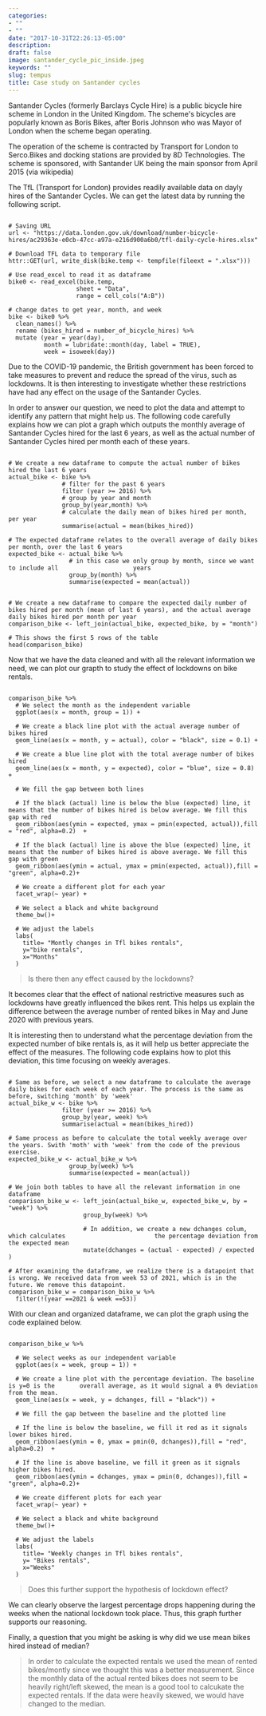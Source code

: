 ```yaml
---
categories:
- ""
- ""
date: "2017-10-31T22:26:13-05:00"
description: 
draft: false
image: santander_cycle_pic_inside.jpeg
keywords: ""
slug: tempus
title: Case study on Santander cycles
---
```


Santander Cycles (formerly Barclays Cycle Hire) is a public bicycle hire scheme in London in the United Kingdom. The scheme's bicycles are popularly known as Boris Bikes, after Boris Johnson who was Mayor of London when the scheme began operating.

The operation of the scheme is contracted by Transport for London to Serco.Bikes and docking stations are provided by 8D Technologies. The scheme is sponsored, with Santander UK being the main sponsor from April 2015 (via wikipedia)

The TfL (Transport for London) provides readily available data on dayly hires of the Santander Cycles. We can get the latest data by running the following script.

```{r, get_tfl_data, cache=TRUE, echo = T, results = 'hide'}

# Saving URL
url <- "https://data.london.gov.uk/download/number-bicycle-hires/ac29363e-e0cb-47cc-a97a-e216d900a6b0/tfl-daily-cycle-hires.xlsx"

# Download TFL data to temporary file
httr::GET(url, write_disk(bike.temp <- tempfile(fileext = ".xlsx")))

# Use read_excel to read it as dataframe
bike0 <- read_excel(bike.temp,
                   sheet = "Data",
                   range = cell_cols("A:B"))

# change dates to get year, month, and week
bike <- bike0 %>% 
  clean_names() %>% 
  rename (bikes_hired = number_of_bicycle_hires) %>% 
  mutate (year = year(day),
          month = lubridate::month(day, label = TRUE),
          week = isoweek(day))
```


Due to the COVID-19 pandemic, the British government has been forced to take measures to prevent and reduce the spread of the virus, such as lockdowns. It is then interesting to investigate whether these restrictions have had any effect on the usage of the Santander Cycles. 

In order to answer our question, we need to plot the data and attempt to identify any pattern that might help us. The following code carefully explains how we can plot a graph which outputs the monthly average of Santander Cycles hired for the last 6 years, as well as the actual number of Santander Cycles hired per month each of these years. 

```{r}

# We create a new dataframe to compute the actual number of bikes hired the last 6 years 
actual_bike <- bike %>%
               # filter for the past 6 years 
               filter (year >= 2016) %>%
               # group by year and month
               group_by(year,month) %>%
               # calculate the daily mean of bikes hired per month, per year
               summarise(actual = mean(bikes_hired))

# The expected dataframe relates to the overall average of daily bikes per month, over the last 6 years
expected_bike <- actual_bike %>%
                 # in this case we only group by month, since we want to include all                     years
                 group_by(month) %>%
                 summarise(expected = mean(actual))


# We create a new dataframe to compare the expected daily number of bikes hired per month (mean of last 6 years), and the actual average daily bikes hired per month per year
comparison_bike <- left_join(actual_bike, expected_bike, by = "month")

# This shows the first 5 rows of the table
head(comparison_bike)
```

Now that we have the data cleaned and with all the relevant information we need, we can plot our grapth to study the effect of lockdowns on bike rentals. 

```{r, tfl_absolute_monthly_change, out.width="100%"}

comparison_bike %>%
  # We select the month as the independent variable
  ggplot(aes(x = month, group = 1)) +
  
  # We create a black line plot with the actual average number of bikes hired
  geom_line(aes(x = month, y = actual), color = "black", size = 0.1) +
  
  # We create a blue line plot with the total average number of bikes hired
  geom_line(aes(x = month, y = expected), color = "blue", size = 0.8) +
  
  # We fill the gap between both lines
  
  # If the black (actual) line is below the blue (expected) line, it means that the number of bikes hired is below average. We fill this gap with red
  geom_ribbon(aes(ymin = expected, ymax = pmin(expected, actual)),fill = "red", alpha=0.2)  +
  
  # If the black (actual) line is above the blue (expected) line, it means that the number of bikes hired is above average. We fill this gap with green
  geom_ribbon(aes(ymin = actual, ymax = pmin(expected, actual)),fill = "green", alpha=0.2)+
  
  # We create a different plot for each year
  facet_wrap(~ year) +
  
  # We select a black and white background
  theme_bw()+
  
  # We adjust the labels
  labs(
    title= "Montly changes in Tfl bikes rentals",
    y="bike rentals",
    x="Months"
  )
```

> Is there then any effect caused by the lockdowns?

It becomes clear that the effect of national restrictive measures such as lockdowns have greatly influenced the bikes rent. This helps us explain the difference between the average number of rented bikes in May and June 2020 with previous years.

It is interesting then to understand what the percentage deviation from the expected number of bike rentals is, as it will help us better appreciate the effect of the measures. The following code explains how to plot this deviation, this time focusing on weekly averages. 

```{r}

# Same as before, we select a new dataframe to calculate the average daily bikes for each week of each year. The process is the same as before, switching 'month' by 'week'
actual_bike_w <- bike %>%
               filter (year >= 2016) %>%
               group_by(year, week) %>%
               summarise(actual = mean(bikes_hired))

# Same process as before to calculate the total weekly average over the years. Swith 'moth' with 'week' from the code of the previous exercise. 
expected_bike_w <- actual_bike_w %>%
                 group_by(week) %>%
                 summarise(expected = mean(actual))

# We join both tables to have all the relevant information in one dataframe
comparison_bike_w <- left_join(actual_bike_w, expected_bike_w, by = "week") %>%
                     group_by(week) %>%
  
                     # In addition, we create a new dchanges colum, which calculates                         the percentage deviation from the expected mean 
                     mutate(dchanges = (actual - expected) / expected )

# After examining the dataframe, we realize there is a datapoint that is wrong. We received data from week 53 of 2021, which is in the future. We remove this datapoint.
comparison_bike_w = comparison_bike_w %>%
  filter(!(year ==2021 & week ==53))

```
With our clean and organized dataframe, we can plot the graph using the code explained below.

```{r tfl_absolute_monthly_changemj, out.width="100%"}

comparison_bike_w %>%
  
  # We select weeks as our independent variable
  ggplot(aes(x = week, group = 1)) +
  
  # We create a line plot with the percentage deviation. The baseline is y=0 is the       overall average, as it would signal a 0% deviation from the mean. 
  geom_line(aes(x = week, y = dchanges, fill = "black")) +
  
  # We fill the gap between the baseline and the plotted line
  
  # If the line is below the baseline, we fill it red as it signals lower bikes hired.
  geom_ribbon(aes(ymin = 0, ymax = pmin(0, dchanges)),fill = "red", alpha=0.2)  +
  
  # If the line is above baseline, we fill it green as it signals higher bikes hired.
  geom_ribbon(aes(ymin = dchanges, ymax = pmin(0, dchanges)),fill = "green", alpha=0.2)+
  
  # We create different plots for each year
  facet_wrap(~ year) +
  
  # We select a black and white background
  theme_bw()+
  
  # We adjust the labels
  labs(
    title= "Weekly changes in Tfl bikes rentals",
    y= "Bikes rentals",
    x="Weeks"
  )
```

> Does this further support the hypothesis of lockdown effect?

We can clearly observe the largest percentage drops happening during the weeks when the national lockdown took place. Thus, this graph further supports our reasoning. 

Finally, a question that you might be asking is why did we use mean bikes hired instead of median?

> In order to calculate the expected rentals we used the mean of rented bikes/montly since we thought this was a better measurement. Since the monthly data of the actual rented bikes does not seem to be heavily right/left skewed, the mean is a good tool to calcukate the expected rentals. If the data were heavily skewed, we would have changed to the median.
